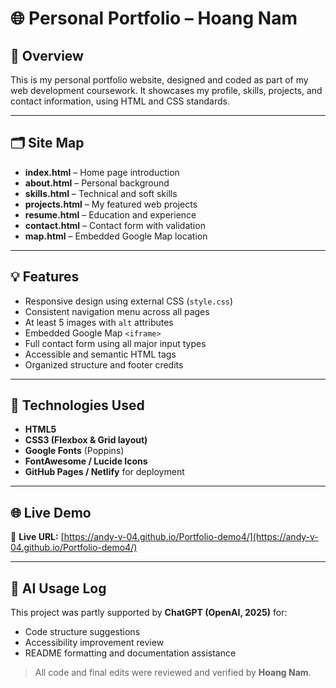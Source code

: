 # 🌐 Personal Portfolio – Hoang Nam

## 👋 Overview
This is my personal portfolio website, designed and coded as part of my web development coursework.
It showcases my profile, skills, projects, and contact information, using HTML and CSS standards.

---

## 🗂️ Site Map
- **index.html** – Home page introduction
- **about.html** – Personal background
- **skills.html** – Technical and soft skills
- **projects.html** – My featured web projects
- **resume.html** – Education and experience
- **contact.html** – Contact form with validation
- **map.html** – Embedded Google Map location

---

## 💡 Features
- Responsive design using external CSS (`style.css`)
- Consistent navigation menu across all pages
- At least 5 images with `alt` attributes
- Embedded Google Map `<iframe>`
- Full contact form using all major input types
- Accessible and semantic HTML tags
- Organized structure and footer credits

---

## 🧩 Technologies Used
- **HTML5**
- **CSS3 (Flexbox & Grid layout)**
- **Google Fonts** (Poppins)
- **FontAwesome / Lucide Icons**
- **GitHub Pages / Netlify** for deployment

---

## 🌐 Live Demo
🔗 **Live URL:** [https://andy-v-04.github.io/Portfolio-demo4/](https://andy-v-04.github.io/Portfolio-demo4/)

---

## 🤖 AI Usage Log
This project was partly supported by **ChatGPT (OpenAI, 2025)** for:
- Code structure suggestions
- Accessibility improvement review
- README formatting and documentation assistance
> All code and final edits were reviewed and verified by **Hoang Nam**.
